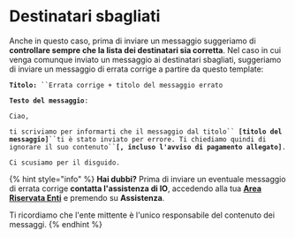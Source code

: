 # Destinatari sbagliati

Anche in questo caso, prima di inviare un messaggio suggeriamo di **controllare sempre che la lista dei destinatari sia corretta**. Nel caso in cui venga comunque inviato un messaggio ai destinatari sbagliati, suggeriamo di inviare un messaggio di errata corrige a partire da questo template:

**`Titolo:`**` ``Errata corrige + titolo del messaggio errato`

**`Testo del messaggio`**`:`

`Ciao,`

`ti scriviamo per informarti che il messaggio dal titolo`` `**`[titolo del messaggio]`**` ``ti è stato inviato per errore. Ti chiediamo quindi di ignorare il suo contenuto`` `**`[, incluso l'avviso di pagamento allegato]`**`.`

`Ci scusiamo per il disguido.`

{% hint style="info" %}
**Hai dubbi?** Prima di inviare un eventuale messaggio di errata corrige **contatta l'assistenza di IO**, accedendo alla tua [**Area Riservata Enti**](https://selfcare.pagopa.it/auth/login) e premendo su **Assistenza**.

Ti ricordiamo che l'ente mittente è l'unico responsabile del contenuto dei messaggi.
{% endhint %}
